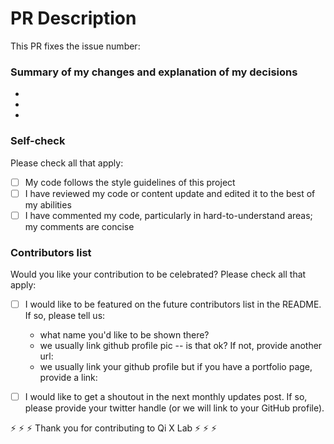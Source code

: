 
# PR Description

This PR fixes the issue number:

### Summary of my changes and explanation of my decisions

-
-
-

### Self-check

Please check all that apply:

- [ ] My code follows the style guidelines of this project
- [ ] I have reviewed my code or content update and edited it to the best of my abilities
- [ ] I have commented my code, particularly in hard-to-understand areas; my comments are concise

### Contributors list

Would you like your contribution to be celebrated? Please check all that apply:

- [ ] I would like to be featured on the future contributors list in the README. If so, please tell us:
  - what name you'd like to be shown there?
  - we usually link github profile pic -- is that ok? If not, provide another url:
  - we usually link your github profile but if you have a portfolio page, provide a link:

- [ ] I would like to get a shoutout in the next monthly updates post. If so, please provide your twitter handle (or we will link to your GitHub profile).

⚡️ ⚡️ ⚡️  Thank you for contributing to Qi X Lab ⚡️ ⚡️ ⚡️
